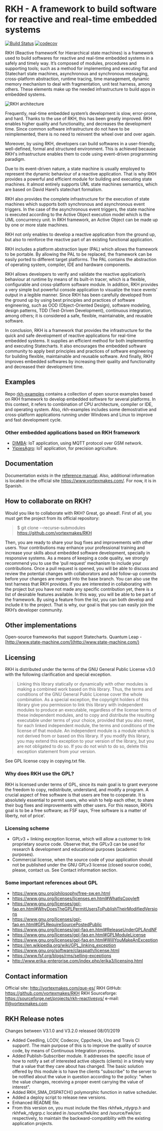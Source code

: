 # RKH - A framework to build software for reactive and real-time embedded systems

[![Build Status](https://travis-ci.com/vortexmakes/RKH.svg?branch=pubsub)](https://travis-ci.com/vortexmakes/RKH) [![codecov](https://codecov.io/gh/vortexmakes/RKH/branch/pubsub/graph/badge.svg)](https://codecov.io/gh/vortexmakes/RKH)

RKH (Reactive frameworK for Hierarchical state machines) is a framework used 
to build softwares for reactive and real-time embedded systems in a safely and 
timely way. It’s composed of modules, procedures and supporting tools; such as 
a method for implementing and executing flat and Statechart state machines, 
asynchronous and synchronous messaging, cross-platform abstraction, runtime 
tracing, time management, dynamic memory mechanism to deal with fragmentation, 
unit test harness, among others. These elements make up the needed 
infrastructure to build apps in embedded systems. 

![RKH architecture](doc/images/rkh_arch_small.png)

Frequently, real-time embedded system’s development is slow, error-prone, and 
hard. Thanks to the use of RKH, this has been greatly improved. RKH enables 
higher quality and functionality, and decreases the development time. Since 
common software infrastructure do not have to be reimplemented, there is no 
need to reinvent the wheel over and over again. 

Moreover, by using RKH, developers can build softwares in a user-friendly, 
well-defined, formal and structured environment. This is achieved because 
RKH's infrastructure enables them to code using event-driven programming 
paradigm.

Due to its event-driven nature, a state machine is usually employed to 
represent the dynamic behaviour of a reactive application. That is why RKH 
provides a powerful and efficient module for building and executing state 
machines. It almost entirely supports UML state machines semantics, which are 
based on David Harel’s statechart formalism. 

RKH also provides the complete infrastructure for the execution of state 
machines which supports both synchronous and asynchronous event triggers. In 
the case of the asynchronous event triggers, the state machine is executed 
according to the Active Object execution model which is the UML concurrency 
unit. In RKH framework, an Active Object can be made up by one or more state 
machines.

RKH not only enables to develop a reactive application from the ground up, but 
also to reinforce the reactive part of an existing functional application.

RKH includes a platform abstraction layer (PAL) which allows the framework to 
be portable. By allowing the PAL to be replaced, the framework can be easily 
ported to different target platforms. The PAL contains the abstraction of 
operating system, compiler, IDE and hardware components.

RKH allows developers to verify and validate the reactive application’s 
behaviour at runtime by means of its built-in tracer, which is a flexible, 
configurable and cross-platform software module. In addition, RKH provides a 
very simple but powerful console application to visualize the trace events’ 
output in a legible manner.
Since RKH has been carefully developed from the ground up by using best 
principles and practices of software engineering, such as OOD 
(Object-Oriented Design), software modeling, design patterns, TDD 
(Test-Driven Development), continuous integration, among others; it is 
considered a safe, flexible, maintainable, and reusable software.

In conclusion, RKH is a framework that provides the infrastructure for the 
quick and safe development of reactive applications for real-time embedded 
systems. It supplies an efficient method for both implementing and executing 
Statecharts.
It also encourages the embedded software community to apply best principles 
and practices of software engineering for building flexible, maintainable and 
reusable software.
And finally, RKH improves embedded softwares by increasing their quality and 
functionality and decreased their development time. 

## Examples

Repo [rkh-examples](https://github.com/vortexmakes/rkh-examples) contains a 
collection of open source examples based on RKH framework to develop embedded 
software for several platforms. In this context, it refers to combination of 
CPU architecture, compiler or IDE, and operating system. Also, rkh-examples 
includes some demostrative and cross-platform applications running under 
Windows and Linux to improve and fast development cycle.

### Other embedded applications based on RKH framework
- [DIMBA](https://github.com/vortexmakes/dimba): IoT application, using MQTT 
protocol over GSM network.
- [YipiesAgro](https://github.com/vortexmakes/AgroIoT): IoT application, for 
precision agriculture.

## Documentation

Documentation exists in the [reference manual](https://vortexmakes.com/rkh/). 
Also, additional information is located in the  official site 
https://www.vortexmakes.com/. For now, it is in Spanish.

## How to collaborate on RKH?

Would you like to collaborate with RKH? Great, go ahead!. First of all, you 
must get the project from its official repository: 
> $ git clone --recurse-submodules https://github.com/vortexmakes/RKH

Then, you are ready to share your bug fixes and improvements with other users. 
Your contributions may enhance your professional training and increase your 
skills about embedded software development, specially in responsive systems. 
As a means of keeping a code quality, we strongly recommend you to use the 
‘pull request’ mechanism to include your contributions. Once a pull request is 
opened, you will be able to discuss and review the potential changes with 
collaborators and add follow-up commits before your changes are merged into 
the base branch. You can also use the test harness that RKH provides. 
If you are interested in collaborating with the project but you have not made 
any specific contribution yet, there is a list of desirable features available. In this way, you will be able to be part of the framework. By using a feature 
from the list, you can both develop and include it to the project. That is why, our goal is that you can easily join the RKH’s developer community.

## Other implementations

Open-source frameworks that support Statecharts.
Quantum Leap - [http://www.state-machine.com/](http://www.state-machine.com/)

## Licensing

RKH is distributed under the terms of the GNU General Public License v3.0 with 
the following clarification and special exception.

> Linking this library statically or dynamically with other modules is making a
> combined work based on this library. Thus, the terms and conditions of the
> GNU General Public License cover the whole combination.
> As a special exception, the copyright holders of this library give you
> permission to link this library with independent modules to produce an
> executable, regardless of the license terms of these independent modules, and
> to copy and distribute the resulting executable under terms of your choice,
> provided that you also meet, for each linked independent module, the terms
> and conditions of the license of that module. An independent module is a
> module which is not derived from or based on this library. If you modify this
> library, you may extend this exception to your version of the library, but
> you are not obligated to do so. If you do not wish to do so, delete this
> exception statement from your version.

See GPL license copy in copying.txt file.

### Why does RKH use the GPL?

RKH is licensed under terms of GPL, since its main goal is to grant everyone 
the freedom to copy, redistribute, understand, and modify a program. A crucial 
aspect of free software is that users are free to cooperate. It is absolutely 
essential to permit users, who wish to help each other, to share their bug 
fixes and improvements with other users. For this reason, RKH’s goal is to be 
a free software; as FSF says, ‘Free software is a matter of liberty, not of 
price’.

### Licensing scheme
- GPLv3 + linking exception license, which will allow a customer to link 
proprietary source code. Observe that, the GPLv3 can be used for research & 
development and educational purposes (academic purposes).
- Commercial license, when the source code of your application should not be 
published under the GNU GPLv3 license (closed source code), please, contact us. See Contact information section.

### Some important references about GPL
- https://www.gnu.org/philosophy/free-sw.en.html
- https://www.gnu.org/licenses/licenses.en.html#WhatIsCopyleft
- https://www.gnu.org/licenses/gpl-faq.en.html#WhyDoesTheGPLPermitUsersToPublishTheirModifiedVersions
- https://www.gnu.org/licenses/gpl-faq.en.html#GPLRequireSourcePostedPublic
- https://www.gnu.org/licenses/gpl-faq.en.html#ReleaseUnderGPLAndNF
- https://www.gnu.org/licenses/gpl-faq.en.html#GPLModuleLicense
- https://www.gnu.org/licenses/gpl-faq.en.html#WillYouMakeAnException
- https://en.wikipedia.org/wiki/GPL_linking_exception 
- https://www.gnu.org/software/classpath/license.html
- https://www.fsf.org/blogs/rms/selling-exceptions
- http://www.erika-enterprise.com/index.php/erika3/licensing.html

## Contact information

Official site: http://vortexmakes.com/que-es/
RKH GitHub: https://github.com/vortexmakes/RKH
RKH Sourceforge: https://sourceforge.net/projects/rkh-reactivesys/
e-mail: lf@vortexmakes.com

## RKH Release notes

Changes between V3.1.0 and V3.2.0 released 08/01/2019

- Added Ceedling, LCOV, Codecov, Cppcheck, Uno and Travis CI support!.
  The main purpose of this is to improve the quality of source code, 
  by means of Continuous Integration process.
- Added Publish-Subscriber module. It addresses the specific issue 
  of how to notify a set of interested active objects (clients) in a timely 
  way that a value that they care about has changed. The basic solution 
  offered by this module is to have the clients "subscribe" to the server 
  to be notified about the value in question according to the policy: 
  "when the value changes, receiving a proper event carrying the value of
  interest".
- Added RKH_SMA_DISPATCH() polymorphic function in native scheduler.
- Added a deploy script to release new versions.
- Enhanced README file.
- From this version on, you must include the files rkhfwk_rdygrp.h and 
  rkhfwk_rdygrp.c located in <rkh>/source/fwk/inc and <rkh>/source/fwk/src 
  respectively, to maintain the backward-compatiblity with the existing 
  application projects.
